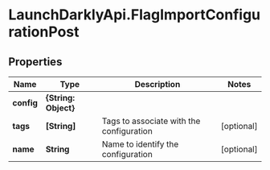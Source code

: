 # LaunchDarklyApi.FlagImportConfigurationPost

## Properties

Name | Type | Description | Notes
------------ | ------------- | ------------- | -------------
**config** | **{String: Object}** |  | 
**tags** | **[String]** | Tags to associate with the configuration | [optional] 
**name** | **String** | Name to identify the configuration | [optional] 


